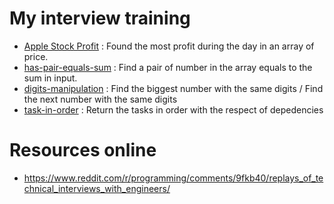 # My interview training

 - [Apple Stock Profit](apple-stock-profit) : Found the most profit during the day in an array of price.
 - [has-pair-equals-sum](has-pair-equals-sum) : Find a pair of number in the array equals to the sum in input.
 - [digits-manipulation](digits-manipulation) : Find the biggest number with the same digits / Find the next number with the same digits
 - [task-in-order](task-in-order) : Return the tasks in order with the respect of depedencies
 
 # Resources online
 - https://www.reddit.com/r/programming/comments/9fkb40/replays_of_technical_interviews_with_engineers/
